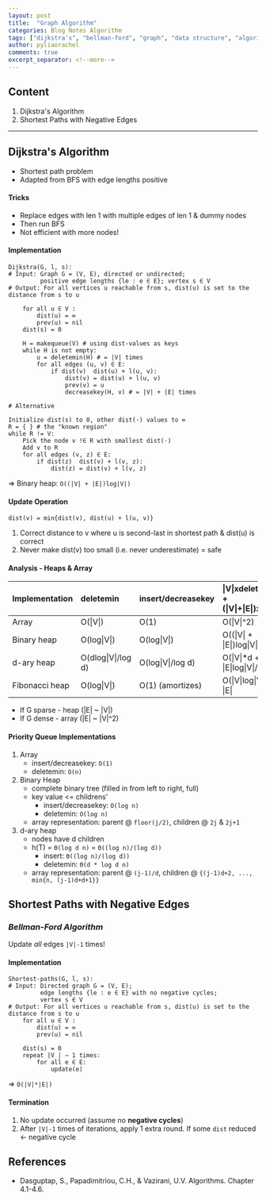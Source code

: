```yaml
---
layout: post
title:  "Graph Algorithm"
categories: Blog Notes Algorithm
tags: ["dijkstra's", "bellman-ford", "graph", "data structure", "algorithm", "CSC384"]
author: pyliaorachel
comments: true
excerpt_separator: <!--more-->
---
```


## Content

1. Dijkstra's Algorithm
2. Shortest Paths with Negative Edges

<!--more-->
---
## Dijkstra's Algorithm
- Shortest path problem
- Adapted from BFS with edge lengths positive

#### Tricks
- Replace edges with len  1 with multiple edges of len 1 & dummy nodes  
- Then run BFS  
- Not efficient with more nodes!  

#### Implementation

```
Dijkstra(G, l, s):
# Input: Graph G = (V, E), directed or undirected;
		 positive edge lengths {le : e ∈ E}; vertex s ∈ V
# Output: For all vertices u reachable from s, dist(u) is set to the distance from s to u

	for all u ∈ V : 
		dist(u) = ∞
		prev(u) = nil 
	dist(s) = 0

	H = makequeue(V) # using dist-values as keys 
	while H is not empty:
		u = deletemin(H) # = |V| times
		for all edges (u, v) ∈ E:
			if dist(v)  dist(u) + l(u, v): 
				dist(v) = dist(u) + l(u, v) 
				prev(v) = u 
				decreasekey(H, v) # = |V| + |E| times
```
```
# Alternative

Initialize dist(s) to 0, other dist(·) values to ∞ 
R = { } # the "known region"
while R != V:
	Pick the node v !∈ R with smallest dist(·) 
	Add v to R
	for all edges (v, z) ∈ E:
		if dist(z)  dist(v) + l(v, z): 
			dist(z) = dist(v) + l(v, z)
```
=> Binary heap: `O((|V| + |E|)log|V|)`

#### Update Operation
`dist(v) = min{dist(v), dist(u) + l(u, v)}` 
 
1. Correct distance to v where u is second-last in shortest path & dist(u) is correct  
2. Never make dist(v) too small (i.e. never underestimate) = safe

#### Analysis - Heaps & Array  

| Implementation | deletemin | insert/decreasekey | &#124;V&#124;xdeletemin + (&#124;V&#124;+&#124;E&#124;)xinsert |
|:---|:---|:---|:---|
| Array | O(&#124;V&#124;) | O(1) | O(&#124;V&#124;^2) |
| Binary heap | O(log&#124;V&#124;) | O(log&#124;V&#124;) | O((&#124;V&#124; + &#124;E&#124;)log&#124;V&#124;) |
| d-ary heap | O(dlog&#124;V&#124;/log d) | O(log&#124;V&#124;/log d) | O(&#124;V&#124;*d + &#124;E&#124;log&#124;V&#124;/logd) |
| Fibonacci heap | O(log&#124;V&#124;) | O(1) (amortizes) | O(&#124;V&#124;log&#124;V&#124; + &#124;E&#124; |  

- If G sparse - heap (|E| ~ |V|)  
- If G dense - array (|E| ~ |V|^2)

#### Priority Queue Implementations
1. Array  
	- insert/decreasekey: `O(1)`  
	- deletemin: `O(n)`  
2. Binary Heap
	- complete binary tree (filled in from left to right, full)
	- key value <= childrens'
	 	- insert/decreasekey: `O(log n)`  
		- deletemin: `O(log n)`  
	- array representation: parent @ `floor(j/2)`, children @ `2j` & `2j+1`
3. d-ary heap
	- nodes have d children
	- h(T) = `Θ(log d n)` = `Θ((log n)/(log d))`
		- insert: `Θ((log n)/(log d))`
		- deletemin: `Θ(d * log d n)`
	- array representation: parent @ `(j-1)/d`, children @ `{(j-1)d+2, ..., min{n, (j-1)d+d+1}}`

## Shortest Paths with Negative Edges

### _Bellman-Ford Algorithm_

Update _all_ edges `|V|-1` times!

#### Implementation

```
Shortest-paths(G, l, s):
# Input: Directed graph G = (V, E);
		 edge lengths {le : e ∈ E} with no negative cycles; 
		 vertex s ∈ V
# Output: For all vertices u reachable from s, dist(u) is set to the distance from s to u
	for all u ∈ V : 
		dist(u) = ∞
		prev(u) = nil
	
	dist(s) = 0
	repeat |V | − 1 times:
		for all e ∈ E: 
			update(e)
```
=> `O(|V|*|E|)`

#### Termination
1. No update occurred (assume no __negative cycles__)
2. After `|V|-1` times of iterations, apply 1 extra round. If some `dist` reduced <- negative cycle

## References
* Dasguptap, S., Papadimitriou, C.H., & Vazirani, U.V. Algorithms. Chapter 4.1-4.6.




















